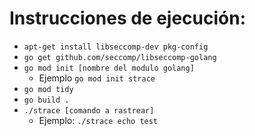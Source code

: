 # Instrucciones de ejecución:
- `apt-get install libseccomp-dev pkg-config`
- `go get github.com/seccomp/libseccomp-golang`
- `go mod init [nombre del modulo golang]`
  - Ejemplo `go mod init strace`
- `go mod tidy`
- `go build .`
- `./strace [comando a rastrear]`
  - Ejemplo: `./strace echo test`